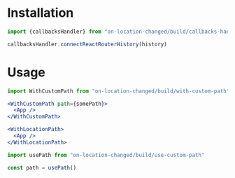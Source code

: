 # Installation

```js
import {callbacksHandler} from "on-location-changed/build/callbacks-handler"

callbacksHandler.connectReactRouterHistory(history)
```

# Usage

```jsx
import WithCustomPath from "on-location-changed/build/with-custom-path"
```

```jsx
<WithCustomPath path={somePath}>
  <App />
</WithCustomPath>
```

```jsx
<WithLocationPath>
  <App />
</WithLocationPath>
```

```jsx
import usePath from "on-location-changed/build/use-custom-path"
```

```jsx
const path = usePath()
```
